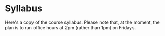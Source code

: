 # Syllabus
Here's a copy of the course syllabus.
Please note that, at the moment, the plan is to run office hours at 2pm (rather than 1pm) on Fridays.
